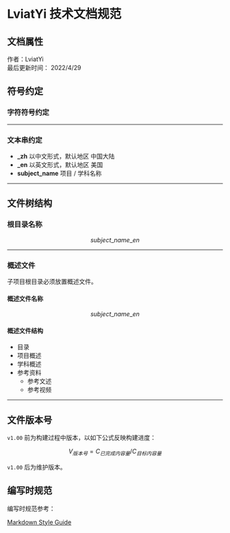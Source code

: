 # LviatYi 技术文档规范

## 文档属性

作者：LviatYi  
最后更新时间： 2022/4/29

## 符号约定

### 字符符号约定

---

### 文本串约定

- **\_zh** 以中文形式，默认地区 中国大陆
- **\_en** 以英文形式，默认地区 美国
- **subject_name** 项目 / 学科名称

---

## 文件树结构

### 根目录名称

$$
subject\_ name\_ en
$$

---

### 概述文件

子项目根目录必须放置概述文件。

#### 概述文件名称

$$
subject\_ name\_ en
$$

#### 概述文件结构

- 目录
- 项目概述
- 学科概述
- 参考资料
  - 参考文述
  - 参考视频

---

## 文件版本号

`v1.00` 前为构建过程中版本，以如下公式反映构建进度：

$$
V_{版本号}=C_{已完成内容量}/C_{目标内容量}
$$

`v1.00` 后为维护版本。

## 编写时规范

编写时规范参考：

[Markdown Style Guide][styleguideline]

[styleguideline]: ../MarkdownNote/Markdown-style-guide/index.md
